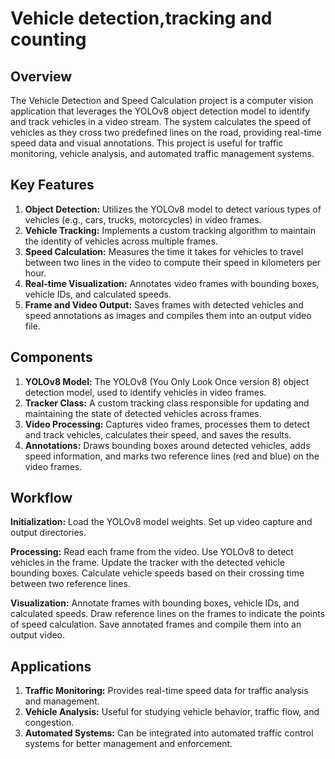 # Vehicle detection,tracking and counting

## Overview
The Vehicle Detection and Speed Calculation project is a computer vision application that leverages the YOLOv8 object detection model to identify and track vehicles in a video stream. The system calculates the speed of vehicles as they cross two predefined lines on the road, providing real-time speed data and visual annotations. This project is useful for traffic monitoring, vehicle analysis, and automated traffic management systems.

## Key Features
1. **Object Detection:** Utilizes the YOLOv8 model to detect various types of vehicles (e.g., cars, trucks, motorcycles) in video frames.
2. **Vehicle Tracking:** Implements a custom tracking algorithm to maintain the identity of vehicles across multiple frames.
3. **Speed Calculation:** Measures the time it takes for vehicles to travel between two lines in the video to compute their speed in kilometers per hour.
4. **Real-time Visualization:** Annotates video frames with bounding boxes, vehicle IDs, and calculated speeds.
5. **Frame and Video Output:** Saves frames with detected vehicles and speed annotations as images and compiles them into an output video file.

## Components
1. **YOLOv8 Model:** The YOLOv8 (You Only Look Once version 8) object detection model, used to identify vehicles in video frames.
2. **Tracker Class:** A custom tracking class responsible for updating and maintaining the state of detected vehicles across frames.
3. **Video Processing:** Captures video frames, processes them to detect and track vehicles, calculates their speed, and saves the results.
4. **Annotations:** Draws bounding boxes around detected vehicles, adds speed information, and marks two reference lines (red and blue) on the video frames.

## Workflow
**Initialization:**
Load the YOLOv8 model weights.
Set up video capture and output directories.

**Processing:**
Read each frame from the video.
Use YOLOv8 to detect vehicles in the frame.
Update the tracker with the detected vehicle bounding boxes.
Calculate vehicle speeds based on their crossing time between two reference lines.

**Visualization:**
Annotate frames with bounding boxes, vehicle IDs, and calculated speeds.
Draw reference lines on the frames to indicate the points of speed calculation.
Save annotated frames and compile them into an output video.

## Applications
1. **Traffic Monitoring:** Provides real-time speed data for traffic analysis and management.
2. **Vehicle Analysis:** Useful for studying vehicle behavior, traffic flow, and congestion.
3. **Automated Systems:** Can be integrated into automated traffic control systems for better management and enforcement.
